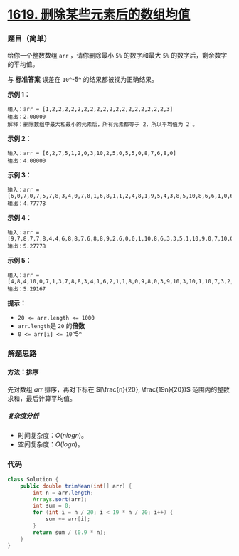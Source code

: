 # [1619. 删除某些元素后的数组均值](https://leetcode.cn/problems/mean-of-array-after-removing-some-elements/)

### 题目（简单）

给你一个整数数组 `arr` ，请你删除最小 `5%` 的数字和最大 `5%` 的数字后，剩余数字的平均值。

与 **标准答案** 误差在 `10`^-5^ 的结果都被视为正确结果。

**示例 1：**

```
输入：arr = [1,2,2,2,2,2,2,2,2,2,2,2,2,2,2,2,2,2,2,3]
输出：2.00000
解释：删除数组中最大和最小的元素后，所有元素都等于 2，所以平均值为 2 。
```

**示例 2：**

```
输入：arr = [6,2,7,5,1,2,0,3,10,2,5,0,5,5,0,8,7,6,8,0]
输出：4.00000
```

**示例 3：**

```
输入：arr = [6,0,7,0,7,5,7,8,3,4,0,7,8,1,6,8,1,1,2,4,8,1,9,5,4,3,8,5,10,8,6,6,1,0,6,10,8,2,3,4]
输出：4.77778
```

**示例 4：**

```
输入：arr = [9,7,8,7,7,8,4,4,6,8,8,7,6,8,8,9,2,6,0,0,1,10,8,6,3,3,5,1,10,9,0,7,10,0,10,4,1,10,6,9,3,6,0,0,2,7,0,6,7,2,9,7,7,3,0,1,6,1,10,3]
输出：5.27778
```

**示例 5：**

```
输入：arr = [4,8,4,10,0,7,1,3,7,8,8,3,4,1,6,2,1,1,8,0,9,8,0,3,9,10,3,10,1,10,7,3,2,1,4,9,10,7,6,4,0,8,5,1,2,1,6,2,5,0,7,10,9,10,3,7,10,5,8,5,7,6,7,6,10,9,5,10,5,5,7,2,10,7,7,8,2,0,1,1]
输出：5.29167
```

**提示：**

* `20 <= arr.length <= 1000`
* `arr.length`是 `20` 的**倍数**
* `0 <= arr[i] <= 10`^5^


### 解题思路

#### 方法：排序

先对数组 $arr$ 排序，再对下标在 $[\frac{n}{20}, \frac{19n}{20})$ 范围内的整数求和，最后计算平均值。

##### 复杂度分析

- 时间复杂度：$O(nlogn)$。
- 空间复杂度：$O(logn)$。

### 代码

```java
class Solution {
    public double trimMean(int[] arr) {
        int n = arr.length;
        Arrays.sort(arr);
        int sum = 0;
        for (int i = n / 20; i < 19 * n / 20; i++) {
            sum += arr[i];
        }
        return sum / (0.9 * n);
    }
}
```
